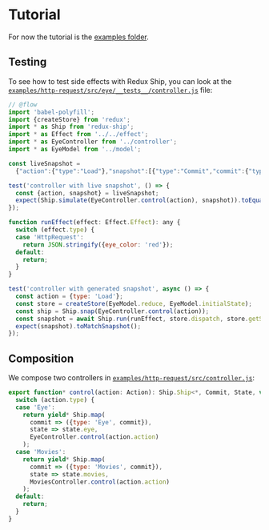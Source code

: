 # Tutorial

For now the tutorial is the [examples folder](https://github.com/clarus/redux-ship/tree/master/examples).

## Testing
To see how to test side effects with Redux Ship, you can look at the [`examples/http-request/src/eye/__tests__/controller.js`](https://github.com/clarus/redux-ship/blob/master/examples/http-request/src/eye/__tests__/controller.js) file:
```js
// @flow
import 'babel-polyfill';
import {createStore} from 'redux';
import * as Ship from 'redux-ship';
import * as Effect from '../../effect';
import * as EyeController from '../controller';
import * as EyeModel from '../model';

const liveSnapshot =
  {"action":{"type":"Load"},"snapshot":[{"type":"Commit","commit":{"type":"LoadStart"}},{"type":"Effect","effect":{"type":"HttpRequest","url":"http://swapi.co/api/people/3/"},"result":"{\"name\":\"R2-D2\",\"height\":\"96\",\"mass\":\"32\",\"hair_color\":\"n/a\",\"skin_color\":\"white, blue\",\"eye_color\":\"red\",\"birth_year\":\"33BBY\",\"gender\":\"n/a\",\"homeworld\":\"http://swapi.co/api/planets/8/\",\"films\":[\"http://swapi.co/api/films/5/\",\"http://swapi.co/api/films/4/\",\"http://swapi.co/api/films/6/\",\"http://swapi.co/api/films/3/\",\"http://swapi.co/api/films/2/\",\"http://swapi.co/api/films/1/\",\"http://swapi.co/api/films/7/\"],\"species\":[\"http://swapi.co/api/species/2/\"],\"vehicles\":[],\"starships\":[],\"created\":\"2014-12-10T15:11:50.376000Z\",\"edited\":\"2014-12-20T21:17:50.311000Z\",\"url\":\"http://swapi.co/api/people/3/\"}"},{"type":"Commit","commit":{"type":"LoadSuccess","color":"red"}}]};

test('controller with live snapshot', () => {
  const {action, snapshot} = liveSnapshot;
  expect(Ship.simulate(EyeController.control(action), snapshot)).toEqual(snapshot);
});

function runEffect(effect: Effect.Effect): any {
  switch (effect.type) {
  case 'HttpRequest':
    return JSON.stringify({eye_color: 'red'});
  default:
    return;
  }
}

test('controller with generated snapshot', async () => {
  const action = {type: 'Load'};
  const store = createStore(EyeModel.reduce, EyeModel.initialState);
  const ship = Ship.snap(EyeController.control(action));
  const snapshot = await Ship.run(runEffect, store.dispatch, store.getState, ship);
  expect(snapshot).toMatchSnapshot();
});

```

## Composition
We compose two controllers in [`examples/http-request/src/controller.js`](https://github.com/clarus/redux-ship/blob/master/examples/http-request/src/controller.js):
```js
export function* control(action: Action): Ship.Ship<*, Commit, State, void> {
  switch (action.type) {
  case 'Eye':
    return yield* Ship.map(
      commit => ({type: 'Eye', commit}),
      state => state.eye,
      EyeController.control(action.action)
    );
  case 'Movies':
    return yield* Ship.map(
      commit => ({type: 'Movies', commit}),
      state => state.movies,
      MoviesController.control(action.action)
    );
  default:
    return;
  }
}
```
